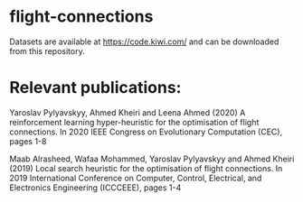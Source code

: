# flight-connections

Datasets are available at https://code.kiwi.com/ and can be downloaded from this repository. 

# Relevant publications:

Yaroslav Pylyavskyy, Ahmed Kheiri and Leena Ahmed (2020) A reinforcement learning hyper-heuristic for the optimisation of flight connections. In 2020 IEEE Congress on Evolutionary Computation (CEC), pages 1-8

Maab Alrasheed, Wafaa Mohammed, Yaroslav Pylyavskyy and Ahmed Kheiri (2019) Local search heuristic for the optimisation of flight connections. In 2019 International Conference on Computer, Control, Electrical, and Electronics Engineering (ICCCEEE), pages 1-4
